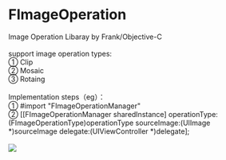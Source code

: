 # FImageOperation
Image Operation Libaray by Frank/Objective-C 
<br />
<br />
support image operation types: 
<br />
① Clip
<br />
② Mosaic
<br />
③ Rotaing 
<br />
<br />
Implementation steps（eg）： 
<br />
① #import "FImageOperationManager" 
<br />
② [[FImageOperationManager sharedInstance] operationType:(FImageOperationType)operationType sourceImage:(UIImage *)sourceImage delegate:(UIViewController *)delegate];
<br />
<br />
<img src="~/AppDemo.png"/>
